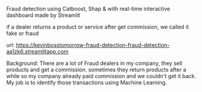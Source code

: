 
Fraud detection using Catboost, Shap & with real-time interactive dashboard made by Streamlit

 if a dealer returns a product or service after get commission, we called it fake or fraud

 url: https://kevinbosstomorrow-fraud-detection-fraud-detection-aa1zk6.streamlitapp.com
 

Background: There are a lot of Fraud dealers in my company, they sell products and get a commission. sometimes they return products after a while so my company already paid commission and we couldn't get it back. My job is to identify those transactions using Machine Learning. 
